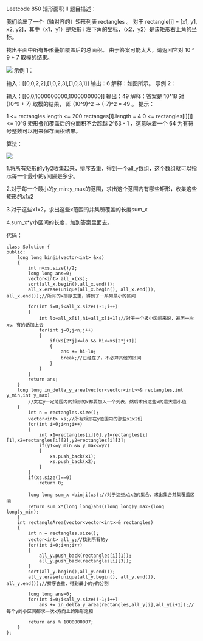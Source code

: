 # 
Leetcode 850 矩形面积 II
题目描述：

我们给出了一个（轴对齐的）矩形列表 rectangles 。 对于 rectangle[i] = [x1, y1, x2, y2]，其中（x1，y1）是矩形 i 左下角的坐标，（x2，y2）是该矩形右上角的坐标。

找出平面中所有矩形叠加覆盖后的总面积。 由于答案可能太大，请返回它对 10 ^ 9 + 7 取模的结果。


![](https://s3-lc-upload.s3.amazonaws.com/uploads/2018/06/06/rectangle_area_ii_pic.png)
示例 1：

输入：[[0,0,2,2],[1,0,2,3],[1,0,3,1]]
输出：6
解释：如图所示。
示例 2：

输入：[[0,0,1000000000,1000000000]]
输出：49
解释：答案是 10^18 对 (10^9 + 7) 取模的结果， 即 (10^9)^2 → (-7)^2 = 49 。
提示：

1 <= rectangles.length <= 200
rectanges[i].length = 4
0 <= rectangles[i][j] <= 10^9
矩形叠加覆盖后的总面积不会超越 2^63 - 1 ，这意味着一个 64 为有符号整数可以用来保存面积结果。

算法：

![](https://img-blog.csdn.net/20180610105905653?watermark/2/text/aHR0cHM6Ly9ibG9nLmNzZG4ubmV0L3l1d2VpbWluZzcw/font/5a6L5L2T/fontsize/400/fill/I0JBQkFCMA==/dissolve/70)

1.将所有矩形的y1y2收集起来，排序去重，得到一个all_y数组，这个数组就可以指示每一个最小的y间隔是多少。

2.对于每一个最小的y_min:y_max的范围，求出这个范围内有哪些矩形，收集这些矩形的x1x2

3.对于这些x1x2，求出这些x范围的并集所覆盖的长度sum_x

4.sum_x*y小区间的长度，加到答案里面去。

代码：
```
class Solution {  
public:  
    long long binji(vector<int> &xs)  
    {  
        int n=xs.size()/2;  
        long long ans=0;  
        vector<int> all_x(xs);  
        sort(all_x.begin(),all_x.end());  
        all_x.erase(unique(all_x.begin(), all_x.end()), all_x.end());//所有的x排序去重，得到了一系列最小的区间  
          
        for(int i=0;i<all_x.size()-1;i++)  
        {  
            int lo=all_x[i],hi=all_x[i+1];//对于一个极小区间来说，遍历一次xs，有的话加上去  
            for(int j=0;j<n;j++)  
            {  
                if(xs[2*j]<=lo && hi<=xs[2*j+1])  
                {  
                    ans += hi-lo;  
                    break;//已经在了，不必算其他的区间  
                }  
            }  
        }  
        return ans;  
    }  
    long long in_delta_y_area(vector<vector<int>>& rectangles,int y_min,int y_max)  
        //夹在y一定范围内的矩形的x都要加入一个列表，然后求出这些x的最大最小值  
    {  
        int n = rectangles.size();  
        vector<int> xs;//所有矩形在y范围内的那些x1x2们  
        for(int i=0;i<n;i++)  
        {  
            int x1=rectangles[i][0],y1=rectangles[i][1],x2=rectangles[i][2],y2=rectangles[i][3];  
            if(y1<=y_min && y_max<=y2)  
            {  
                xs.push_back(x1);  
                xs.push_back(x2);  
            }  
        }  
        if(xs.size()==0)  
            return 0;  
          
        long long sum_x =binji(xs);//对于这些x1x2的集合，求出集合并集覆盖区间  
        return sum_x*(long long)abs((long long)y_max-(long long)y_min);  
    }  
    int rectangleArea(vector<vector<int>>& rectangles)   
    {  
        int n = rectangles.size();  
        vector<int> all_y;//找到所有的y  
        for(int i=0;i<n;i++)  
        {  
            all_y.push_back(rectangles[i][1]);  
            all_y.push_back(rectangles[i][3]);  
        }  
        sort(all_y.begin(),all_y.end());  
        all_y.erase(unique(all_y.begin(), all_y.end()), all_y.end());//排序去重，得到最小的y的分割  
          
        long long ans=0;  
        for(int i=0;i<all_y.size()-1;i++)  
            ans += in_delta_y_area(rectangles,all_y[i],all_y[i+1]);//每个y的小区间都求一次x方向上的矩形之和  
          
        return ans % 1000000007;  
    }  
};  
```
